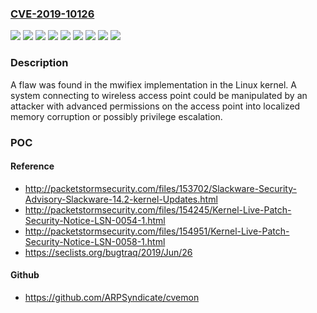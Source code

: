 ### [CVE-2019-10126](https://cve.mitre.org/cgi-bin/cvename.cgi?name=CVE-2019-10126)
![](https://img.shields.io/static/v1?label=Product&message=Red%20Hat%20Enterprise%20Linux%207&color=blue)
![](https://img.shields.io/static/v1?label=Product&message=Red%20Hat%20Enterprise%20Linux%207.6%20Extended%20Update%20Support&color=blue)
![](https://img.shields.io/static/v1?label=Product&message=Red%20Hat%20Enterprise%20Linux%208&color=blue)
![](https://img.shields.io/static/v1?label=Product&message=Red%20Hat%20Enterprise%20Linux%208.0%20Update%20Services%20for%20SAP%20Solutions&color=blue)
![](https://img.shields.io/static/v1?label=Version&message=!%200%3A3.10.0-1062.4.1.rt56.1027.el7%20&color=brighgreen)
![](https://img.shields.io/static/v1?label=Version&message=!%200%3A3.10.0-957.54.1.el7%20&color=brighgreen)
![](https://img.shields.io/static/v1?label=Version&message=!%200%3A4.18.0-147.rt24.93.el8%20&color=brighgreen)
![](https://img.shields.io/static/v1?label=Version&message=!%200%3A4.18.0-80.15.1.el8_0%20&color=brighgreen)
![](https://img.shields.io/static/v1?label=Vulnerability&message=Heap-based%20Buffer%20Overflow&color=brighgreen)

### Description

A flaw was found in the mwifiex implementation in the Linux kernel. A system connecting to wireless access point could be manipulated by an attacker with advanced permissions on the access point into localized memory corruption or possibly privilege escalation.

### POC

#### Reference
- http://packetstormsecurity.com/files/153702/Slackware-Security-Advisory-Slackware-14.2-kernel-Updates.html
- http://packetstormsecurity.com/files/154245/Kernel-Live-Patch-Security-Notice-LSN-0054-1.html
- http://packetstormsecurity.com/files/154951/Kernel-Live-Patch-Security-Notice-LSN-0058-1.html
- https://seclists.org/bugtraq/2019/Jun/26

#### Github
- https://github.com/ARPSyndicate/cvemon

